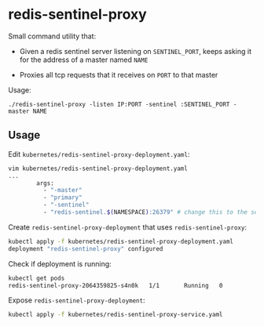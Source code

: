 redis-sentinel-proxy
====================

Small command utility that:

* Given a redis sentinel server listening on `SENTINEL_PORT`, keeps asking it for the address of a master named `NAME`

* Proxies all tcp requests that it receives on `PORT` to that master


Usage:

`./redis-sentinel-proxy -listen IP:PORT -sentinel :SENTINEL_PORT -master NAME`

## Usage

Edit `kubernetes/redis-sentinel-proxy-deployment.yaml`:

```bash
vim kubernetes/redis-sentinel-proxy-deployment.yaml
...
        args:
          - "-master"
          - "primary"
          - "-sentinel"
          - "redis-sentinel.$(NAMESPACE):26379" # change this to the sentinel address
```

Create `redis-sentinel-proxy-deployment` that uses `redis-sentinel-proxy`:

```bash
kubectl apply -f kubernetes/redis-sentinel-proxy-deployment.yaml
deployment "redis-sentinel-proxy" configured
```

Check if deployment is running: 

```bash
kubectl get pods
redis-sentinel-proxy-2064359825-s4n0k   1/1       Running   0          1d
```

Expose `redis-sentinel-proxy-deployment`:

```bash
kubectl apply -f kubernetes/redis-sentinel-proxy-service.yaml
```

